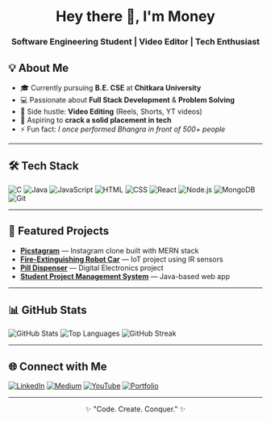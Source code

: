 <!-- HEADER -->
<h1 align="center">Hey there 👋, I'm Money</h1>
<h3 align="center">Software Engineering Student | Video Editor | Tech Enthusiast</h3>

<!-- ABOUT ME -->
## 💡 About Me
- 🎓 Currently pursuing **B.E. CSE** at **Chitkara University**
- 💻 Passionate about **Full Stack Development** & **Problem Solving**
- 🎥 Side hustle: **Video Editing** (Reels, Shorts, YT videos)
- 🚀 Aspiring to **crack a solid placement in tech**
- ⚡ Fun fact: *I once performed Bhangra in front of 500+ people*

---

<!-- TECH STACK -->
## 🛠 Tech Stack
![C](https://img.shields.io/badge/C-00599C?style=for-the-badge&logo=c&logoColor=white)
![Java](https://img.shields.io/badge/Java-ED8B00?style=for-the-badge&logo=java&logoColor=white)
![JavaScript](https://img.shields.io/badge/JavaScript-F7DF1E?style=for-the-badge&logo=javascript&logoColor=black)
![HTML](https://img.shields.io/badge/HTML5-E34F26?style=for-the-badge&logo=html5&logoColor=white)
![CSS](https://img.shields.io/badge/CSS3-1572B6?style=for-the-badge&logo=css3&logoColor=white)
![React](https://img.shields.io/badge/React-20232A?style=for-the-badge&logo=react&logoColor=61DAFB)
![Node.js](https://img.shields.io/badge/Node.js-339933?style=for-the-badge&logo=nodedotjs&logoColor=white)
![MongoDB](https://img.shields.io/badge/MongoDB-4EA94B?style=for-the-badge&logo=mongodb&logoColor=white)
![Git](https://img.shields.io/badge/Git-F05032?style=for-the-badge&logo=git&logoColor=white)

---

<!-- PROJECTS -->
## 📌 Featured Projects
- [**Picstagram**](https://github.com/yourusername/picstagram) — Instagram clone built with MERN stack  
- [**Fire-Extinguishing Robot Car**](https://github.com/yourusername/firebot) — IoT project using IR sensors  
- [**Pill Dispenser**](https://github.com/yourusername/pill-dispenser) — Digital Electronics project  
- [**Student Project Management System**](https://github.com/yourusername/student-project-system) — Java-based web app

---

<!-- GITHUB STATS -->
## 📊 GitHub Stats
![GitHub Stats](https://github-readme-stats.vercel.app/api?username=yourusername&show_icons=true&theme=radical)
![Top Languages](https://github-readme-stats.vercel.app/api/top-langs/?username=yourusername&layout=compact&theme=radical)
![GitHub Streak](https://github-readme-streak-stats.herokuapp.com/?user=yourusername&theme=radical)

---

<!-- CONNECT -->
## 🌐 Connect with Me
[![LinkedIn](https://img.shields.io/badge/LinkedIn-blue?style=for-the-badge&logo=linkedin)](https://linkedin.com/in/yourprofile)
[![Medium](https://img.shields.io/badge/Medium-black?style=for-the-badge&logo=medium)](https://medium.com/@yourprofile)
[![YouTube](https://img.shields.io/badge/YouTube-red?style=for-the-badge&logo=youtube)](https://youtube.com/@yourchannel)
[![Portfolio](https://img.shields.io/badge/Portfolio-000?style=for-the-badge&logo=About.me)](https://yourportfolio.com)

---

<p align="center">✨ "Code. Create. Conquer." ✨</p>
